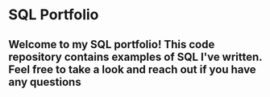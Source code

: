 # SQL Portfolio

## Welcome to my SQL portfolio! This code repository contains examples of SQL I've written. Feel free to take a look and reach out if you have any questions
